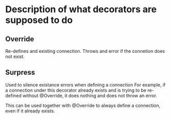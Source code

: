 # Description of what decorators are supposed to do

## Override
Re-defines and existing connection.
Throws and error if the connetion does not exist.

## Surpress
Used to silence existance errors when defining a connection
For example, if a connection under this decorator already exists and is trying to be re-defined without @Override, it does nothing and does not throw an error.

This can be used together with @Override to always define a connection, even if it already exists.
